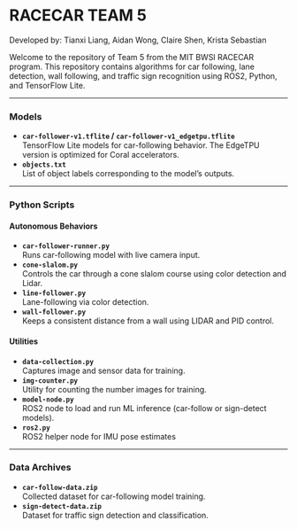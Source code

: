# RACECAR TEAM 5 

Developed by: Tianxi Liang, Aidan Wong, Claire Shen, Krista Sebastian

Welcome to the repository of Team 5 from the MIT BWSI RACECAR program. This repository contains algorithms for car following, lane detection, wall following, and traffic sign recognition using ROS2, Python, and TensorFlow Lite.

---

### Models
- **`car-follower-v1.tflite` / `car-follower-v1_edgetpu.tflite`**  
  TensorFlow Lite models for car-following behavior. The EdgeTPU version is optimized for Coral accelerators.
- **`objects.txt`**  
  List of object labels corresponding to the model’s outputs.

---

### Python Scripts

#### Autonomous Behaviors
- **`car-follower-runner.py`**  
  Runs car-following model with live camera input.
- **`cone-slalom.py`**  
  Controls the car through a cone slalom course using color detection and Lidar.
- **`line-follower.py`**  
  Lane-following via color detection.
- **`wall-follower.py`**  
  Keeps a consistent distance from a wall using LIDAR and PID control.

#### Utilities
- **`data-collection.py`**  
  Captures image and sensor data for training.
- **`img-counter.py`**  
  Utility for counting the number images for training.
- **`model-node.py`**  
  ROS2 node to load and run ML inference (car-follow or sign-detect models).
- **`ros2.py`**  
  ROS2 helper node for IMU pose estimates

---

### Data Archives
- **`car-follow-data.zip`**  
  Collected dataset for car-following model training.
- **`sign-detect-data.zip`**  
  Dataset for traffic sign detection and classification.